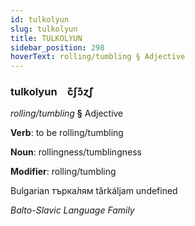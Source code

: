 ```yaml
---
id: tulkolyun
slug: tulkolyun
title: TULKOLYUN
sidebar_position: 298
hoverText: rolling/tumbling § Adjective
---
```


### tulkolyun&emsp;<span kind="abugida">c͊ʃɔ͊ɀ̃ʃ</span>

*rolling/tumbling* **§** Adjective

**Verb**: to be rolling/tumbling

**Noun**: rollingness/tumblingness

**Modifier**: rolling/tumbling

Bulgarian търка́лям tǎrkáljam undefined

*Balto-Slavic Language Family*